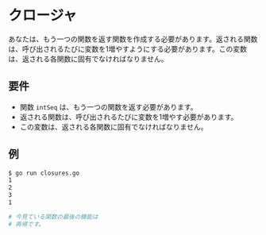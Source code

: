# クロージャ

あなたは、もう一つの関数を返す関数を作成する必要があります。返される関数は、呼び出されるたびに変数を1増やすようにする必要があります。この変数は、返される各関数に固有でなければなりません。

## 要件

- 関数 `intSeq` は、もう一つの関数を返す必要があります。
- 返される関数は、呼び出されるたびに変数を1増やす必要があります。
- この変数は、返される各関数に固有でなければなりません。

## 例

```sh
$ go run closures.go
1
2
3
1

# 今見ている関数の最後の機能は
# 再帰です。
```
